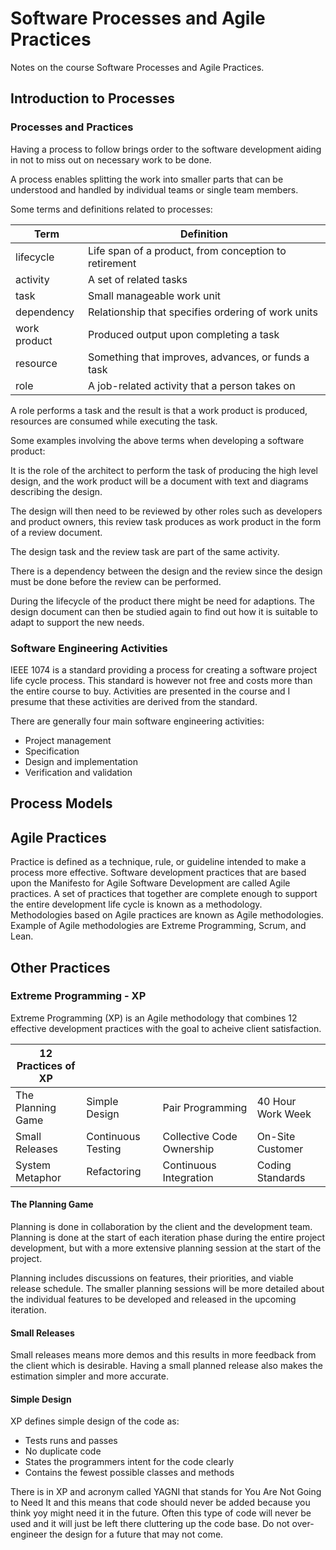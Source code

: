 # Software Processes and Agile Practices

Notes on the course Software Processes and Agile Practices.

## Introduction to Processes

### Processes and Practices

Having a process to follow brings order to the software development aiding in not to miss out on necessary work to be done.

A process enables splitting the work into smaller parts that can be understood and handled by individual teams or single team members.

Some terms and definitions related to processes:

| Term         | Definition                                            |
| ---          | ---                                                   |
| lifecycle    | Life span of a product, from conception to retirement |
| activity     | A set of related tasks                                |
| task         | Small manageable work unit                            |
| dependency   | Relationship that specifies ordering of work units    |
| work product | Produced output upon completing a task                |
| resource     | Something that improves, advances, or funds a task    |
| role         | A job-related activity that a person takes on         |

A role performs a task and the result is that a work product is produced, resources are consumed while executing the task.

Some examples involving the above terms when developing a software product:

It is the role of the architect to perform the task of producing the high level design, and the work product will be a document with text and diagrams describing the design.

The design will then need to be reviewed by other roles such as developers and product owners, this review task produces as work product in the form of a review document.

The design task and the review task are part of the same activity.

There is a dependency between the design and the review since the design must be done before the review can be performed.

During the lifecycle of the product there might be need for adaptions. The design document can then be studied again to find out how it is suitable to adapt to support the new needs.

### Software Engineering Activities

IEEE 1074 is a standard providing a process for creating a software project life cycle process. This standard is however not free and costs more than the entire course to buy. Activities are presented in the course and I presume that these activities are derived from the standard.

There are generally four main software engineering activities:

- Project management
- Specification
- Design and implementation
- Verification and validation

## Process Models

## Agile Practices

Practice is defined as a technique, rule, or guideline intended to make a process more effective. Software development practices that are based upon the Manifesto for Agile Software Development are called Agile practices. A set of practices that together are complete enough to support the entire development life cycle is known as a methodology. Methodologies based on Agile practices are known as Agile methodologies. Example of Agile methodologies are Extreme Programming, Scrum, and Lean.

## Other Practices

### Extreme Programming - XP

Extreme Programming (XP) is an Agile methodology that combines 12 effective development practices with the goal to acheive client satisfaction.

|12 Practices of XP | | | |
|---|---|---|---|
|The Planning Game|Simple Design|Pair Programming|40 Hour Work Week|
|Small Releases|Continuous Testing|Collective Code Ownership|On-Site Customer|
|System Metaphor|Refactoring|Continuous Integration|Coding Standards|

#### The Planning Game

Planning is done in collaboration by the client and the development team. Planning is done at the start of each iteration phase during the entire project development, but with a more extensive planning session at the start of the project.

Planning includes discussions on features, their priorities, and viable release schedule. The smaller planning sessions will be more detailed about the individual features to be developed and released in the upcoming iteration.

#### Small Releases

Small releases means more demos and this results in more feedback from the client which is desirable. Having a small planned release also makes the estimation simpler and more accurate.

#### Simple Design

XP defines simple design of the code as:

- Tests runs and passes
- No duplicate code
- States the programmers intent for the code clearly
- Contains the fewest possible classes and methods

There is in XP and acronym called YAGNI that stands for You Are Not Going to Need It and this means that code should never be added because you think yoy might need it in the future. Often this type of code will never be used and it will just be left there cluttering up the code base. Do not over-engineer the design for a future that may not come.

